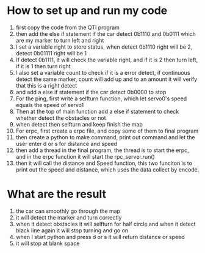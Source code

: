 # How to set up and run my code
1. first copy the code from the QTI program
2. then add the else if statement if the car detect 0b1110 and 0b0111 which are my marker to turn left and right
3. I set a variable right to store status, when detect 0b1110 right will be 2, detect 0b01111 right will be 1
4. If detect 0b1111, it will check the variable right, and if it is 2 then turn left, if it is 1 then turn right
5. I also set a variable count to check if it is a error detect, if continuous detect the same marker, count will add up and to an amount it will verify that this is a right detect
6. and add a else if statement if the car detect 0b0000 to stop
7. For the ping, first write a selfturn function, which let servo0's speed equals the speed of servo1
8. Then at the top of main function add a else if statement to check whether detect the obstacles or not
9. when detect then selfturn and keep finish the map
10. For erpc, first create a erpc file, and copy some of them to final program
11. then create a python to make command, print out command and let the user enter d or s for distance and speed
12. then add a thread in the final program, the thread is to start the erpc, and in the erpc function it will start the rpc_server.run()
13. then it will call the distance and Speed function, this two funciton is to print out the speed and distance, which uses the data collect by encode.

# What are the result
1. the car can smoothly go through the map
2. it will detect the marker and turn correctly
3. when it detect obstacles it will selfturn for half circle and when it detect black line again it will stop turning and go on
4. when I start python and press d or s it will return distance or speed
5. it will stop at blank space
